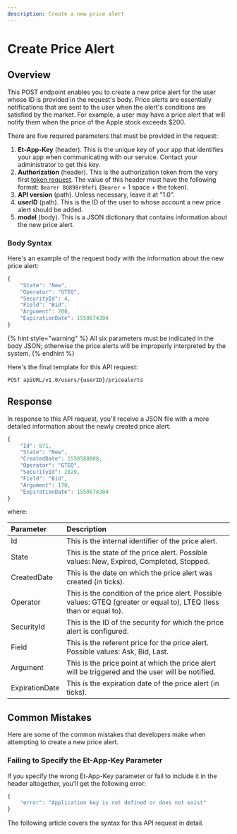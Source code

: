 ```yaml
---
description: Create a new price alert
---
```


# Create Price Alert

## Overview

This POST endpoint enables you to create a new price alert for the user whose ID is provided in the request's body. Price alerts are essentially notifications that are sent to the user when the alert's conditions are satisfied by the market. For example, a user may have a price alert that will notify them when the price of the Apple stock exceeds $200.

There are five required parameters that must be provided in the request:

1. **Et-App-Key** \(header\). This is the unique key of your app that identifies your app when communicating with our service. Contact your administrator to get this key.
2. **Authorization** \(header\). This is the authorization token from the very first [token request](../../authentication/requesting-tokens/). The value of this header must have the following format: `Bearer BQ898r9fefi` \(`Bearer` + 1 space + the token\).
3. **API version** \(path\). Unless necessary, leave it at "1.0".
4. **userID** \(path\). This is the ID of the user to whose account a new price alert should be added.
5. **model** \(body\). This is a JSON dictionary that contains information about the new price alert.

### Body Syntax

Here's an example of the request body with the information about the new price alert:

```javascript
{
    "State": "New",
    "Operator": "GTEQ",
    "SecurityId": 4,
    "Field": "Bid",
    "Argument": 200,
    "ExpirationDate": 1550674384
}
```

{% hint style="warning" %}
All six parameters must be indicated in the body JSON; otherwise the price alerts will be improperly interpreted by the system.
{% endhint %}

Here's the final template for this API request:

```text
POST apiURL/v1.0/users/{userID}/pricealerts
```

## Response

In response to this API request, you'll receive a JSON file with a more detailed information about the newly created price alert.

```javascript
{
    "Id": 871,
    "State": "New",
    "CreatedDate": 1550588008,
    "Operator": "GTEQ",
    "SecurityId": 2829,
    "Field": "Bid",
    "Argument": 170,
    "ExpirationDate": 1550674384
}
```

where:

| Parameter | Description |
| :--- | :--- |
| Id | This is the internal identifier of the price alert. |
| State | This is the state of the price alert. Possible values: New, Expired, Completed, Stopped. |
| CreatedDate | This is the date on which the price alert was created \(in ticks\). |
| Operator | This is the condition of the price alert. Possible values: GTEQ \(greater or equal to\), LTEQ \(less than or equal to\). |
| SecurityId | This is the ID of the security for which the price alert is configured. |
| Field | This is the referent price for the price alert. Possible values: Ask, Bid, Last. |
| Argument | This is the price point at which the price alert will be triggered and the user will be notified. |
| ExpirationDate | This is the expiration date of the price alert \(in ticks\). |

## Common Mistakes

Here are some of the common mistakes that developers make when attempting to create a new price alert.

### Failing to Specify the Et-App-Key Parameter

If you specify the wrong Et-App-Key parameter or fail to include it in the header altogether, you'll get the following error:

```javascript
{
    "error": "Application key is not defined or does not exist"
}
```

The following article covers the syntax for this API request in detail.

